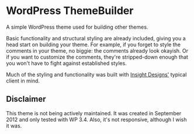 # WordPress ThemeBuilder

A simple WordPress theme used for building other themes.

Basic functionality and structural styling are already included, giving you a head start on building your theme. For example, if you forget to style the comments in your theme, no biggie: the comments already look okayish. Or if you want to customize the comments, they're stripped-down enough that you won't have to fight against established styles.

Much of the styling and functionality was built with [Insight Designs'](http://insightdesigns.com) typical client in mind.

## Disclaimer

This theme is not being actively maintained. It was created in September 2012 and only tested with WP 3.4. Also, it's not responsive, although I wish it was.